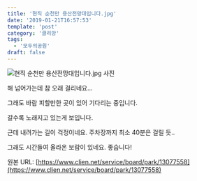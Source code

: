 ```yaml
---
title: '현직 순천만 용산전망대입니다.jpg'
date: '2019-01-21T16:57:53'
template: 'post'
category: '클리앙'
tags: 
  - '모두의공원'
draft: false
---
```


![현직 순천만 용산전망대입니다.jpg 사진](https://cdn.clien.net/web/api/file/F01/7974025/d674c2cd3c1aa.jpg?w=780&h=30000)

해 넘어가는데 참 오래 걸리네요...

  

그래도 바람 피할만한 곳이 있어 기다리는 중입니다.

  

갈수록 노래지고 있는게 보입니다.

  

근데 내려가는 길이 걱정이네요. 주차장까지 최소 40분은 걸릴 듯..

  

그래도 시간들여 올라온 보람이 있네요. 좋습니다!

원본 URL: [https://www.clien.net/service/board/park/13077558](https://www.clien.net/service/board/park/13077558)